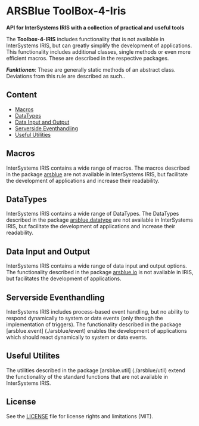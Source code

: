 # ARSBlue ToolBox-4-Iris

**API for InterSystems IRIS with a collection of practical and useful tools**

The **Toolbox-4-IRIS** includes functionality that is not available in InterSystems IRIS, but can greatly simplify the development of applications. This functionality includes additional classes, single methods or even more efficient macros. These are described in the respective packages.

**_Funktionen_**: These are generally static methods of an abstract class. Deviations from this rule are described as such..

## Content

- [Macros](#macros)
- [DataTypes](#datatypes)
- [Data Input and Output](#data-input-and-outuput)
- [Serverside Eventhandling](#serverside-eventhandling)
- [Useful Utilities](#useful-utilities)

## Macros

InterSystems IRIS contains a wide range of macros. The macros described in the package [arsblue](./arsblue) are not available in InterSystems IRIS, but facilitate the development of applications and increase their readability.

## DataTypes

InterSystems IRIS contains a wide range of DataTypes. The DataTypes described in the package [arsblue.datatype](./arsblue/datatype) are not available in InterSystems IRIS, but facilitate the development of applications and increase their readability.

## Data Input and Output

InterSystems IRIS contains a wide range of data input and output options. The functionality described in the package [arsblue.io](./arsblue/io) is not available in IRIS, but facilitates the development of applications.

## Serverside Eventhandling

InterSystems IRIS includes process-based event handling, but no ability to respond dynamically to system or data events (only through the implementation of triggers). The functionality described in the package [arsblue.event] (./arsblue/event) enables the development of applications which should react dynamically to system or data events.

## Useful Utilites

The utilities described in the package [arsblue.util] (./arsblue/util) extend the functionality of the standard functions that are not available in InterSystems IRIS.

## License ##

See the [LICENSE](./LICENSE) file for license rights and limitations (MIT).

